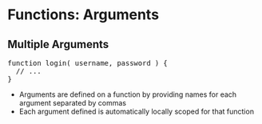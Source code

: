 # Functions: Arguments
## Multiple Arguments

<pre class="code javascript" >
function login( username, password ) {
  // ...
}
</pre>

* Arguments are defined on a function by providing names for each argument separated by commas
* Each argument defined is automatically locally scoped for that function